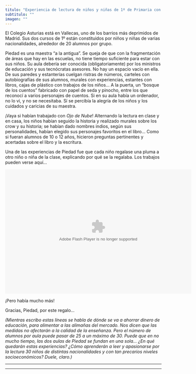 ```yaml
---
titulo: "Experiencia de lectura de niños y niñas de 1º de Primaria con \"Ojo de Nube\". Con su profesora, Piedad"
subtitulo: ""
imagen: ""
---
```

El Colegio Asturias está en Vallecas, uno de los barrios más deprimidos de
Madrid. Sus dos cursos de 1º están constituidos por niños y niñas de varias
nacionalidades, alrededor de 20 alumnos por grupo.

Piedad es una maestra “a la antigua”. Se queja de que con la fragmentación de
áreas que hay en las escuelas, no tiene tiempo suficiente para estar con sus
niños. Su aula debería ser conocida (obligatoriamente) por los ministros de
educación y sus tecnócratas asesores. No hay un espacio vacío en ella. De sus
paredes y estanterías cuelgan ristras de números, carteles con autobiografías
de sus alumnos, murales con experiencias, estantes con libros, cajas de
plástico con trabajos de los niños… A la puerta, un “bosque de los cuentos”
fabricado con papel de seda y pinocho, entre los que reconocí a varios
personajes de cuentos. Si en su aula había un ordenador, no lo vi, y no se
necesitaba. Sí se percibía la alegría de los niños y los cuidados y caricias
de su maestra.

¡Vaya si habían trabajado con _Ojo de Nube_! Alternando la lectura en clase y
en casa, los niños habían seguido la historia y realizado murales sobre los
crow y su historia; se habían dado nombres indios, según sus personalidades,
habían elegido sus personajes favoritos en el libro… Como si fueran alumnos
de 10 o 12 años, hicieron preguntas pertinentes y acertadas sobre el libro y
la escritura.

Una de las experiencias de Piedad fue que cada niño regalase una pluma a otro
niño o niña de la clase, explicando por qué se la regalaba. Los trabajos
pueden verse aquí…

<embed type="application/x-shockwave-flash"
src="https://picasaweb.google.com/s/c/bin/slideshow.swf" width="600"
height="400"
flashvars="host=picasaweb.google.com&amp;hl=es&amp;feat=flashalbum&amp;RGB=0x000000&amp;feed=https%3A%2F%2Fpicasaweb.google.com%2Fdata%2Ffeed%2Fapi%2Fuser%2Fricardogomez3333%2Falbumid%2F5732018249561305937%3Falt%3Drss%26kind%3Dphoto%26authkey%3DGv1sRgCKbRg5-S0-6H7QE%26hl%3Des"
pluginspage="http://www.macromedia.com/go/getflashplayer"></embed>

¡Pero había mucho más!

Gracias, Piedad, por este regalo…

_(Mientras escribo estas líneas se habla de dónde se va a ahorrar dinero de
educación, para alimentar a las alimañas del mercado. Nos dicen que las
medidas no afectarán a la calidad de la enseñanza. Pero el número de alumnos
por aula puede pasar de 25 a un máximo de 30. Puede que en no mucho tiempo,
las dos aulas de Piedad se fundan en una sola… ¿En qué quedarán estas
experiencias? ¿Cómo aprenderán a leer y apasionarse por la lectura 30 niños
de distintas nacionalidades y con tan precarios niveles socioeconómicos?
Duele, claro.)_

* * *

* * *
